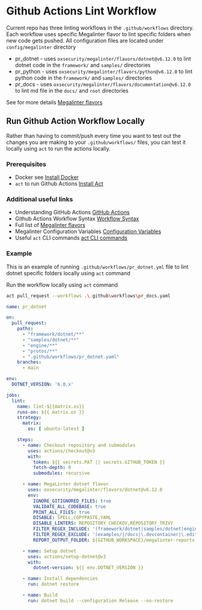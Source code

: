 # Github Actions Lint Workflow

Current repo has three linting workflows in the `.github/workflows` directory. Each workflow uses specific Megalinter flavor to lint specific folders when new code gets pushed. All configuration files are located under `config/megalinter` directory

- pr_dotnet - uses `oxsecurity/megalinter/flavors/dotnet@v6.12.0` to lint dotnet code in the `framework/` and `samples/` directories
- pr_python - uses `oxsecurity/megalinter/flavors/python@v6.12.0` to lint python code in the `framework/` and `samples/` directories
- pr_docs - uses `oxsecurity/megalinter/flavors/documentation@v6.12.0` to lint md file in the `docs/` and `root` directories

See for more details [Megalinter flavors](#additional-useful-links)

## Run Github Action Workflow Locally

Rather than having to commit/push every time you want to test out the changes you are making to your `.github/workflows/` files, you can test it locally using `act` to run the actions locally.

### Prerequisites

- Docker see [Install Docker](https://docs.docker.com/get-docker/)
- `act` to run Github Actions [Install Act](https://github.com/nektos/act)

### Additional useful links

- Understanding GitHub Actions [GitHub Actions](https://docs.github.com/en/actions/learn-github-actions/understanding-github-actions)
- Github Actions Workflow Syntax [Workflow Syntax](https://docs.github.com/en/actions/using-workflows/workflow-syntax-for-github-actions)
- Full list of [Megalinter flavors](https://oxsecurity.github.io/megalinter/latest/flavors/)
- Megalinter Configuration Variables [Configuration Variables](https://github.com/marketplace/actions/megalinter#common-variables)
- Useful `act` CLI commands [act CLI commands](https://github.com/nektos/act#example-commands)

### Example

This is an example of running `.github/workflows/pr_dotnet.yml` file to lint dotnet specific folders locally using `act` command

Run the workflow locally using `act` command

```sh
act pull_request --workflows .\.github\workflows\pr_docs.yaml
```

```yaml
name: pr_dotnet

on:
  pull_request:
    paths:
      - "framework/dotnet/**"
      - "samples/dotnet/**"
      - "engine/**"
      - "protos/**"
      - ".github/workflows/pr_dotnet.yaml"
    branches:
      - main

env:
  DOTNET_VERSION: '6.0.x'

jobs:
  lint:
    name: lint-${{matrix.os}}
    runs-on: ${{ matrix.os }}
    strategy:
      matrix:
        os: [ ubuntu-latest ]

    steps:
      - name: Checkout repository and submodules
        uses: actions/checkout@v3
        with:
          token: ${{ secrets.PAT || secrets.GITHUB_TOKEN }}
          fetch-depth: 0
          submodules: recursive

      - name: MegaLinter dotnet flavor
        uses: oxsecurity/megalinter/flavors/dotnet@v6.12.0
        env:
          IGNORE_GITIGNORED_FILES: true
          VALIDATE_ALL_CODEBASE: true
          PRINT_ALL_FILES: true
          DISABLE: SPELL,COPYPASTE,YAML
          DISABLE_LINTERS: REPOSITORY_CHECKOV,REPOSITORY_TRIVY
          FILTER_REGEX_INCLUDE: '(framework/dotnet|samples/dotnet|engine/)'
          FILTER_REGEX_EXCLUDE: '(examples/|/docs|\.devcontainer|\.editorconfig|\.gitmodules|\.sln|\.md|LICENSE|/framework/python|samples/python)'
          REPORT_OUTPUT_FOLDER: ${GITHUB_WORKSPACE}/megalinter-reports

      - name: Setup dotnet
        uses: actions/setup-dotnet@v3
        with:
          dotnet-version: ${{ env.DOTNET_VERSION }}

      - name: Install dependencies
        run: dotnet restore

      - name: Build
        run: dotnet build --configuration Release --no-restore
```
